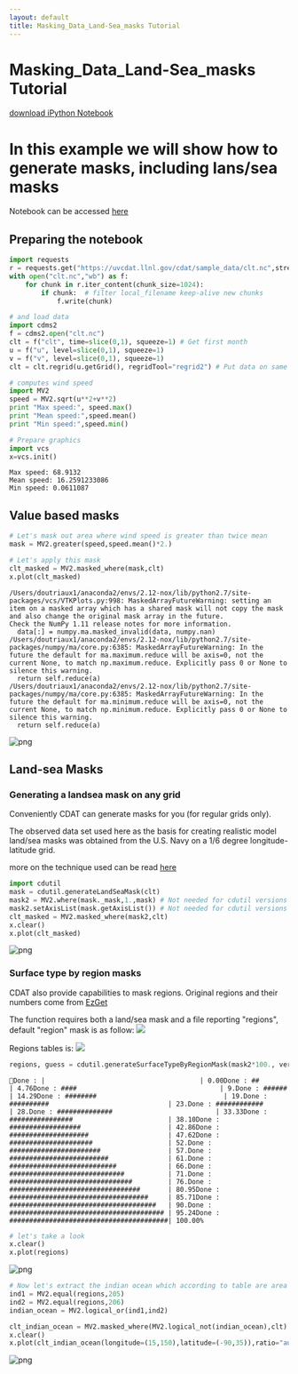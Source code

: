 ```yaml
---
layout: default
title: Masking_Data_Land-Sea_masks Tutorial
---
```


# Masking_Data_Land-Sea_masks Tutorial
[download iPython Notebook](Masking_Data_Land-Sea_masks.ipynb)

# In this example we will show how to generate masks, including lans/sea masks

Notebook can be accessed [here](notebook.ipynb)

## Preparing the notebook


```python
import requests
r = requests.get("https://uvcdat.llnl.gov/cdat/sample_data/clt.nc",stream=True)
with open("clt.nc","wb") as f:
    for chunk in r.iter_content(chunk_size=1024):
        if chunk:  # filter local_filename keep-alive new chunks
            f.write(chunk)

# and load data
import cdms2
f = cdms2.open("clt.nc")
clt = f("clt", time=slice(0,1), squeeze=1) # Get first month
u = f("u", level=slice(0,1), squeeze=1)
v = f("v", level=slice(0,1), squeeze=1)
clt = clt.regrid(u.getGrid(), regridTool="regrid2") # Put data on same grid

# computes wind speed
import MV2
speed = MV2.sqrt(u**2+v**2)
print "Max speed:", speed.max()
print "Mean speed:",speed.mean()
print "Min speed:",speed.min()

# Prepare graphics
import vcs
x=vcs.init()
```

    Max speed: 68.9132
    Mean speed: 16.2591233086
    Min speed: 0.0611087


## Value based  masks


```python
# Let's mask out area where wind speed is greater than twice mean
mask = MV2.greater(speed,speed.mean()*2.)

# Let's apply this mask
clt_masked = MV2.masked_where(mask,clt)
x.plot(clt_masked)
```

    /Users/doutriaux1/anaconda2/envs/2.12-nox/lib/python2.7/site-packages/vcs/VTKPlots.py:998: MaskedArrayFutureWarning: setting an item on a masked array which has a shared mask will not copy the mask and also change the original mask array in the future.
    Check the NumPy 1.11 release notes for more information.
      data[:] = numpy.ma.masked_invalid(data, numpy.nan)
    /Users/doutriaux1/anaconda2/envs/2.12-nox/lib/python2.7/site-packages/numpy/ma/core.py:6385: MaskedArrayFutureWarning: In the future the default for ma.maximum.reduce will be axis=0, not the current None, to match np.maximum.reduce. Explicitly pass 0 or None to silence this warning.
      return self.reduce(a)
    /Users/doutriaux1/anaconda2/envs/2.12-nox/lib/python2.7/site-packages/numpy/ma/core.py:6385: MaskedArrayFutureWarning: In the future the default for ma.minimum.reduce will be axis=0, not the current None, to match np.minimum.reduce. Explicitly pass 0 or None to silence this warning.
      return self.reduce(a)





![png](Masking_Data_Land-Sea_masks_files/Masking_Data_Land-Sea_masks_3_1.png)



## Land-sea Masks

### Generating a landsea mask on any grid

Conveniently CDAT can generate masks for you (for regular grids only).

The observed data set used here as the basis for creating realistic model land/sea masks was obtained from the U.S. Navy on a 1/6 degree longitude-latitude grid.

more on the technique used can be read [here](https://www-pcmdi.llnl.gov/publications/pdf/58.pdf)


```python
import cdutil
mask = cdutil.generateLandSeaMask(clt)
mask2 = MV2.where(mask._mask,1.,mask) # Not needed for cdutil versions >= 2.12.2017.9.25
mask2.setAxisList(mask.getAxisList()) # Not needed for cdutil versions >= 2.12.2017.9.25
clt_masked = MV2.masked_where(mask2,clt)
x.clear()
x.plot(clt_masked)
```




![png](Masking_Data_Land-Sea_masks_files/Masking_Data_Land-Sea_masks_5_0.png)



### Surface type by region masks

CDAT also provide capabilities to mask regions. Original regions and their numbers come from [EzGet](http://github.com/uv-cdat/ezget)

The function requires both a land/sea mask and a file reporting "regions", default "region" mask is as follow:
<img src="colorgeog.png">

Regions tables is:
<img src="table.png">



```python
regions, guess = cdutil.generateSurfaceTypeByRegionMask(mask2*100., verbose=False)
```

    Done : |                                       | 0.00Done : ##                                      | 4.76Done : ####                                    | 9.Done : ######                                  | 14.29Done : ########                                | 19.Done : ##########                              | 23.Done : ############                            | 28.Done : ##############                          | 33.33Done : ################                        | 38.10Done : ##################                      | 42.86Done : ####################                    | 47.62Done : #####################                   | 52.Done : #######################                 | 57.Done : #########################               | 61.Done : ###########################             | 66.Done : #############################           | 71.Done : ###############################         | 76.Done : #################################       | 80.95Done : ###################################     | 85.71Done : #####################################   | 90.Done : ####################################### | 95.24Done : ########################################| 100.00%



```python
# let's take a look
x.clear()
x.plot(regions)
```




![png](Masking_Data_Land-Sea_masks_files/Masking_Data_Land-Sea_masks_8_0.png)




```python
# Now let's extract the indian ocean which according to table are area 205 and 206
ind1 = MV2.equal(regions,205)
ind2 = MV2.equal(regions,206)
indian_ocean = MV2.logical_or(ind1,ind2)

clt_indian_ocean = MV2.masked_where(MV2.logical_not(indian_ocean),clt)
x.clear()
x.plot(clt_indian_ocean(longitude=(15,150),latitude=(-90,35)),ratio="autot")
```




![png](Masking_Data_Land-Sea_masks_files/Masking_Data_Land-Sea_masks_9_0.png)


